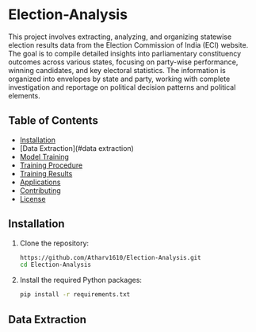 # Election-Analysis


This project involves extracting, analyzing, and organizing statewise election results data from the Election Commission of India (ECI) website.
The goal is to compile detailed insights into parliamentary constituency outcomes across various states, focusing on party-wise performance, winning candidates, and key electoral statistics. The information is organized into envelopes by state and party, working with complete investigation and reportage on political decision patterns and political elements.
## Table of Contents

- [Installation](#installation)
- [Data Extraction](#data extraction)
- [Model Training](#model-training)
- [Training Procedure](#training-procedure)
- [Training Results](#training-results)
- [Applications](#applications)
- [Contributing](#contributing)
- [License](#license)


## Installation

1. Clone the repository:

   ```bash
   https://github.com/Atharv1610/Election-Analysis.git
   cd Election-Analysis
	```
2. Install the required Python packages:

   ```bash
   pip install -r requirements.txt
   ```

## Data Extraction
